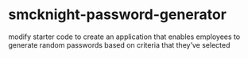 # smcknight-password-generator
modify starter code to create an application that enables employees to generate random passwords based on criteria that they’ve selected
